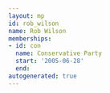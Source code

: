 ```yaml
---
layout: mp
id: rob_wilson
name: Rob Wilson
memberships:
- id: con
  name: Conservative Party
  start: '2005-06-28'
  end: 
autogenerated: true
---
```

